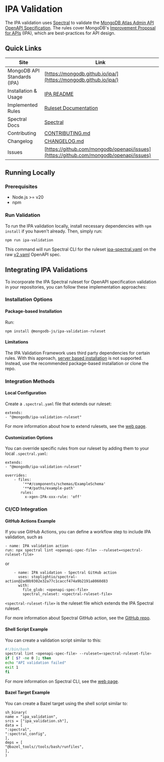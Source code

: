 # IPA Validation

The IPA validation uses [Spectral](https://docs.stoplight.io/docs/spectral/9ffa04e052cc1-spectral-cli) to validate the [MongoDB Atlas Admin API OpenAPI Specification](https://github.com/mongodb/openapi/tree/main/openapi). The rules cover MongoDB's [Improvement Proposal for APIs](https://mongodb.github.io/ipa/) (IPA), which are best-practices for API design.


## Quick Links

| Site                        | Link                                                                                                     |
| --------------------------- | -------------------------------------------------------------------------------------------------------- |
| MongoDB API Standards (IPA) | [https://mongodb.github.io/ipa/](https://mongodb.github.io/ipa/)                                         |
| Installation & Usage           | [IPA README](https://github.com/mongodb/openapi/tree/main/tools/spectral/ipa#readme) |
| Implemented Rules           | [Ruleset Documentation](https://github.com/mongodb/openapi/tree/main/tools/spectral/ipa/rulesets#readme) |
| Spectral Docs               | [Spectral](https://docs.stoplight.io/docs/spectral/674b27b261c3c-overview)                               |
| Contributing                | [CONTRIBUTING.md](https://github.com/mongodb/openapi/blob/main/tools/spectral/CONTRIBUTING.md)           |
| Changelog                   | [CHANGELOG.md](https://github.com/mongodb/openapi/blob/main/tools/spectral/CHANGELOG.md)                 |
| Issues                      | [https://github.com/mongodb/openapi/issues](https://github.com/mongodb/openapi/issues)                   |

## Running Locally

### Prerequisites

- Node.js >= v20
- npm

### Run Validation

To run the IPA validation locally, install necessary dependencies with `npm install` if you haven't already. Then, simply run:

```
npm run ipa-validation
```

This command will run Spectral CLI for the ruleset [ipa-spectral.yaml](https://github.com/mongodb/openapi/blob/main/tools/spectral/ipa/ipa-spectral.yaml) on the raw [v2.yaml](https://github.com/mongodb/openapi/blob/main/openapi/.raw/v2.yaml) OpenAPI spec.

## Integrating IPA Validations

To incorporate the IPA Spectral ruleset for OpenAPI specification validation in your repositories, you can follow these implementation approaches:

### Installation Options

#### Package-based Installation
Run:
```
npm install @mongodb-js/ipa-validation-ruleset
```

#### Limitations
The IPA Validation Framework uses third party dependencies for certain rules. With this approach, [server based installation](https://docs.stoplight.io/docs/spectral/7895ff1196448-sharing-and-distributing-rulesets#http-server) is not supported. Instead, use the recommended package-based installation or clone the repo.

### Integration Methods

#### Local Configuration

Create a `.spectral.yaml` file that extends our ruleset:

```
extends:
- "@mongodb/ipa-validation-ruleset"
```

For more information about how to extend rulesets, see the [web page](https://meta.stoplight.io/docs/spectral/83527ef2dd8c0-extending-rulesets).

#### Customization Options

You can override specific rules from our ruleset by adding them to your local `.spectral.yaml`:

```
extends:
- "@mongodb/ipa-validation-ruleset"

overrides:
    - files:
        '**#/components/schemas/ExampleSchema'
        '**#/paths/example-path'
       rules:
         x-xgen-IPA-xxx-rule: 'off'
```

### CI/CD Integration

#### GitHub Actions Example

If you use GitHub Actions, you can define a workflow step to include IPA validation, such as

```
- name: IPA validation action
run: npx spectral lint <openapi-spec-file> --ruleset=<spectral-ruleset-file>
```

or

```
    - name: IPA validation - Spectral GitHub action
      uses: stoplightio/spectral-action@2ad0b9302e32a77c1caccf474a9b2191a8060d83
      with:
        file_glob: <openapi-spec-file>
        spectral_ruleset: <spectral-ruleset-file>
```

`<spectral-ruleset-file>` is the ruleset file which extends the IPA Spectral ruleset.

For more information about Spectral GitHub action, see the [GitHub repo](https://github.com/stoplightio/spectral-action).

#### Shell Script Example

You can create a validation script similar to this:

```bash
#!/bin/bash
spectral lint <openapi-spec-file> --ruleset=<spectral-ruleset-file>
if [ $? -ne 0 ]; then
echo "API validation failed"
exit 1
fi
```

For more information on Spectral CLI, see the [web page](https://meta.stoplight.io/docs/spectral/9ffa04e052cc1-spectral-cli).

#### Bazel Target Example

You can create a Bazel target using the shell script similar to:

```
sh_binary(
name = "ipa_validation",
srcs = ["ipa_validation.sh"],
data = [
":spectral",
":spectral_config",
],
deps = [
"@bazel_tools//tools/bash/runfiles",
],
)
```
